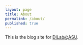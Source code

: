 ```yaml
---
layout: page
title: About
permalink: /about/
published: true
---
```


This is the blog site for [DILab@ASU](http://www.public.asu.edu/~yren32).
